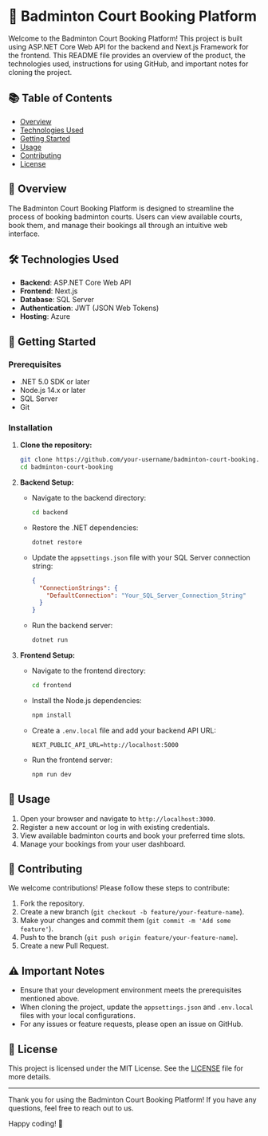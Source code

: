 # ️🏸 Badminton Court Booking Platform

Welcome to the Badminton Court Booking Platform! This project is built using ASP.NET Core Web API for the backend and Next.js Framework for the frontend. This README file provides an overview of the product, the technologies used, instructions for using GitHub, and important notes for cloning the project.

## 📚 Table of Contents
- [Overview](#overview)
- [Technologies Used](#technologies-used)
- [Getting Started](#getting-started)
- [Usage](#usage)
- [Contributing](#contributing)
- [License](#license)

## 🌟 Overview
The Badminton Court Booking Platform is designed to streamline the process of booking badminton courts. Users can view available courts, book them, and manage their bookings all through an intuitive web interface.

## 🛠 Technologies Used
- **Backend**: ASP.NET Core Web API
- **Frontend**: Next.js
- **Database**: SQL Server
- **Authentication**: JWT (JSON Web Tokens)
- **Hosting**: Azure

## 🚀 Getting Started

### Prerequisites
- .NET 5.0 SDK or later
- Node.js 14.x or later
- SQL Server
- Git

### Installation
1. **Clone the repository:**
    ```bash
    git clone https://github.com/your-username/badminton-court-booking.git
    cd badminton-court-booking
    ```

2. **Backend Setup:**
    - Navigate to the backend directory:
      ```bash
      cd backend
      ```
    - Restore the .NET dependencies:
      ```bash
      dotnet restore
      ```
    - Update the `appsettings.json` file with your SQL Server connection string:
      ```json
      {
        "ConnectionStrings": {
          "DefaultConnection": "Your_SQL_Server_Connection_String"
        }
      }
      ```
    - Run the backend server:
      ```bash
      dotnet run
      ```

3. **Frontend Setup:**
    - Navigate to the frontend directory:
      ```bash
      cd frontend
      ```
    - Install the Node.js dependencies:
      ```bash
      npm install
      ```
    - Create a `.env.local` file and add your backend API URL:
      ```env
      NEXT_PUBLIC_API_URL=http://localhost:5000
      ```
    - Run the frontend server:
      ```bash
      npm run dev
      ```

## 📖 Usage
1. Open your browser and navigate to `http://localhost:3000`.
2. Register a new account or log in with existing credentials.
3. View available badminton courts and book your preferred time slots.
4. Manage your bookings from your user dashboard.

## 📝 Contributing
We welcome contributions! Please follow these steps to contribute:
1. Fork the repository.
2. Create a new branch (`git checkout -b feature/your-feature-name`).
3. Make your changes and commit them (`git commit -m 'Add some feature'`).
4. Push to the branch (`git push origin feature/your-feature-name`).
5. Create a new Pull Request.

## ⚠️ Important Notes
- Ensure that your development environment meets the prerequisites mentioned above.
- When cloning the project, update the `appsettings.json` and `.env.local` files with your local configurations.
- For any issues or feature requests, please open an issue on GitHub.

## 📄 License
This project is licensed under the MIT License. See the [LICENSE](LICENSE) file for more details.

---

Thank you for using the Badminton Court Booking Platform! If you have any questions, feel free to reach out to us.

Happy coding! 🎉
